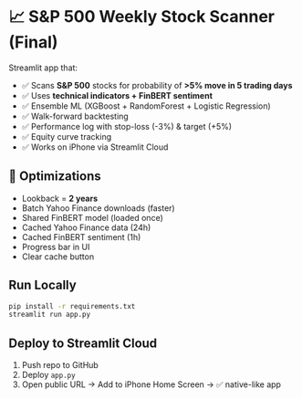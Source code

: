 # 📈 S&P 500 Weekly Stock Scanner (Final)

Streamlit app that:
- ✅ Scans **S&P 500** stocks for probability of **>5% move in 5 trading days**
- ✅ Uses **technical indicators + FinBERT sentiment**
- ✅ Ensemble ML (XGBoost + RandomForest + Logistic Regression)
- ✅ Walk-forward backtesting
- ✅ Performance log with stop-loss (-3%) & target (+5%)
- ✅ Equity curve tracking
- ✅ Works on iPhone via Streamlit Cloud

## 🚀 Optimizations
- Lookback = **2 years**
- Batch Yahoo Finance downloads (faster)
- Shared FinBERT model (loaded once)
- Cached Yahoo Finance data (24h)
- Cached FinBERT sentiment (1h)
- Progress bar in UI
- Clear cache button

## Run Locally
```bash
pip install -r requirements.txt
streamlit run app.py
```

## Deploy to Streamlit Cloud
1. Push repo to GitHub  
2. Deploy `app.py`  
3. Open public URL → Add to iPhone Home Screen → ✅ native-like app
